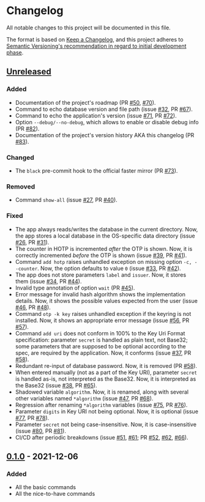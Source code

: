 # Changelog

All notable changes to this project will be documented in this file.

The format is based on [Keep a Changelog](https://keepachangelog.com/en/1.1.0/),
and this project adheres to [Semantic Versioning's recommendation in regard to
initial development
phase](https://semver.org/spec/v2.0.0.html#how-should-i-deal-with-revisions-in-the-0yz-initial-development-phase).

<!--
Types of changes:
- Added for new features.
- Changed for changes in existing functionality.
- Deprecated for soon-to-be removed features.
- Removed for now removed features.
- Fixed for any bug fixes.
- Security in case of vulnerabilities.
-->

## [Unreleased]

### Added

- Documentation of the project's roadmap (PR [#50], [#70]).
- Command to echo database version and file path (issue [#32], PR [#67]).
- Command to echo the application's version (issue [#71], PR [#72]).
- Option `--debug/--no-debug`, which allows to enable or disable debug info (PR [#82]).
- Documentation of the project's version history AKA this changelog (PR [#83]).

[#32]: https://github.com/apptension/onetimepass/issues/32
[#50]: https://github.com/apptension/onetimepass/pull/50
[#67]: https://github.com/apptension/onetimepass/pull/67
[#70]: https://github.com/apptension/onetimepass/pull/70
[#71]: https://github.com/apptension/onetimepass/issues/71
[#72]: https://github.com/apptension/onetimepass/pull/72
[#82]: https://github.com/apptension/onetimepass/pull/82
[#83]: https://github.com/apptension/onetimepass/pull/83

### Changed

- The `black` pre-commit hook to the official faster mirror (PR [#73]).

[#73]: https://github.com/apptension/onetimepass/pull/73

### Removed

- Command `show-all` (issue [#27], PR [#40]).

[#27]: https://github.com/apptension/onetimepass/issues/27
[#40]: https://github.com/apptension/onetimepass/pull/40

### Fixed

- The app always reads/writes the database in the current directory. Now, the
  app stores a local database in the OS-specific data directory (issue [#26], PR
  [#31]).
- The counter in HOTP is incremented _after_ the OTP is shown. Now, it is
  correctly incremented _before_ the OTP is shown (issue [#39], PR [#41]).
- Command `add hotp` raises unhandled exception on missing option `-c,
  --counter`. Now, the option defaults to value `0` (issue [#33], PR [#42]).
- The app does not store parameters `label` and `issuer`. Now, it stores them
  (issue [#34], PR [#44]).
- Invalid type annotation of option `wait` (PR [#45]).
- Error message for invalid hash algorithm shows the implementation details.
  Now, it shows the possible values expected from the user (issue [#46], PR [#48]).
- Command `otp -k key` raises unhandled exception if the keyring is not
  installed. Now, it shows an appropriate error message (issue [#56], PR [#57]).
- Command `add uri` does not conform in 100% to the Key Uri Format
  specification: parameter `secret` is handled as plain text, not Base32; some
  parameters that are supposed to be optional according to the spec, are
  required by the application. Now, it conforms (issue [#37], PR [#58]).
- Redundant re-input of database password. Now, it is removed (PR [#58]).
- When entered manually (not as a part of the Key URI), parameter `secret` is
  handled as-is, not interpreted as the Base32. Now, it is interpreted as the
  Base32 (issue [#38], PR [#65]).
- Shadowed variable `algorithm`. Now, it is renamed, along with several other
  variables named `*algorithm` (issue [#47], PR [#68]).
- Regression after renaming `*algorithm` variables (issue [#75], PR [#76]).
- Parameter `digits` in Key URI not being optional. Now, it is optional (issue
  [#77], PR [#78]).
- Parameter `secret` not being case-insensitive. Now, it is case-insensitive
  (issue [#80], PR [#81]).
- CI/CD after periodic breakdowns (issue [#51], [#61]; PR [#52], [#62], [#66]).

[#26]: https://github.com/apptension/onetimepass/issues/26
[#31]: https://github.com/apptension/onetimepass/pull/31
[#33]: https://github.com/apptension/onetimepass/issues/33
[#34]: https://github.com/apptension/onetimepass/issues/34
[#37]: https://github.com/apptension/onetimepass/issues/37
[#38]: https://github.com/apptension/onetimepass/issues/38
[#39]: https://github.com/apptension/onetimepass/issues/39
[#41]: https://github.com/apptension/onetimepass/pull/41
[#42]: https://github.com/apptension/onetimepass/pull/42
[#44]: https://github.com/apptension/onetimepass/pull/44
[#45]: https://github.com/apptension/onetimepass/pull/45
[#46]: https://github.com/apptension/onetimepass/issues/46
[#47]: https://github.com/apptension/onetimepass/issues/47
[#48]: https://github.com/apptension/onetimepass/pull/48
[#51]: https://github.com/apptension/onetimepass/issues/51
[#52]: https://github.com/apptension/onetimepass/pull/52
[#56]: https://github.com/apptension/onetimepass/issues/56
[#57]: https://github.com/apptension/onetimepass/pull/57
[#58]: https://github.com/apptension/onetimepass/pull/58
[#61]: https://github.com/apptension/onetimepass/issues/61
[#62]: https://github.com/apptension/onetimepass/pull/62
[#65]: https://github.com/apptension/onetimepass/pull/65
[#66]: https://github.com/apptension/onetimepass/pull/66
[#68]: https://github.com/apptension/onetimepass/pull/68
[#75]: https://github.com/apptension/onetimepass/issues/75
[#76]: https://github.com/apptension/onetimepass/pull/76
[#77]: https://github.com/apptension/onetimepass/issues/77
[#78]: https://github.com/apptension/onetimepass/pull/78
[#80]: https://github.com/apptension/onetimepass/issues/80
[#81]: https://github.com/apptension/onetimepass/pull/81

## [0.1.0] - 2021-12-06

### Added

- All the basic commands
- All the nice-to-have commands

[unreleased]: https://github.com/apptension/onetimepass/compare/0.1.0...HEAD
[0.1.0]: https://github.com/apptension/onetimepass/releases/tag/0.1.0
